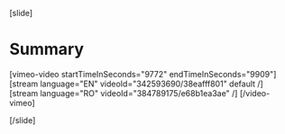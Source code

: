 [slide]
# Summary

[vimeo-video startTimeInSeconds="9772" endTimeInSeconds="9909"]
[stream language="EN" videoId="342593690/38eafff801" default /]
[stream language="RO" videoId="384789175/e68b1ea3ae"  /]
[/video-vimeo]

[/slide]